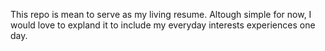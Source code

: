 This repo is mean to serve as my living resume. 
Altough simple for now, I would love to expland it to include
my everyday interests experiences one day. 
